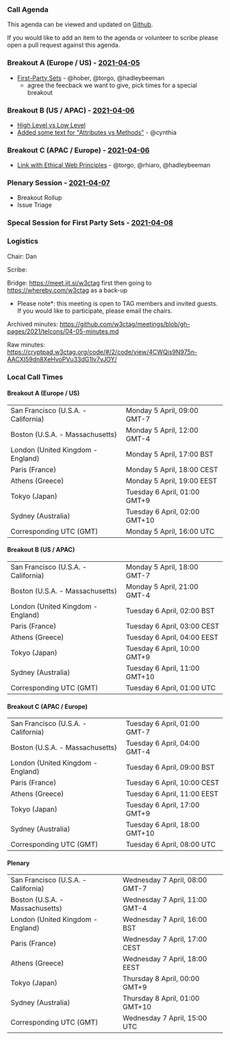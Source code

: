 ### Call Agenda

This agenda can be viewed and updated on [Github](https://github.com/w3ctag/meetings/blob/gh-pages/2021/telcons/04-05-agenda.md).

If you would like to add an item to the agenda or volunteer to scribe please open a pull request against this agenda.

### Breakout A (Europe / US) - [2021-04-05](https://www.timeanddate.com/worldclock/converter.html?iso=20210405T160000&p1=224&p2=43&p3=136&p4=195&p5=26&p6=248&p7=240)

* [First-Party Sets](https://github.com/w3ctag/design-reviews/issues/342) - @hober, @torgo, @hadleybeeman
  * agree the feecback we want to give, pick times for a special breakout

### Breakout B (US / APAC) - [2021-04-06](https://www.timeanddate.com/worldclock/converter.html?iso=20210406T010000&p1=224&p2=43&p3=136&p4=195&p5=26&p6=248&p7=240)

* [High Level vs Low Level](https://github.com/w3ctag/design-principles/pull/291/files)
* [Added some text for "Attributes vs Methods"](https://github.com/w3ctag/design-principles/pull/262) - @cynthia

### Breakout C (APAC / Europe) - [2021-04-06](https://www.timeanddate.com/worldclock/converter.html?iso=20210406T080000&p1=224&p2=43&p3=136&p4=195&p5=26&p6=248&p7=240)

* [Link with Ethical Web Principles](https://github.com/w3ctag/design-principles/issues/282) - @torgo, @rhiaro, @hadleybeeman

### Plenary Session - [2021-04-07](https://www.timeanddate.com/worldclock/converter.html?iso=20210407T150000&p1=224&p2=43&p3=136&p4=195&p5=26&p6=248&p7=240)

* Breakout Rollup
* Issue Triage

### Specal Session for First Party Sets - [2021-04-08](https://www.timeanddate.com/worldclock/converter.html?iso=20210408T150000&p1=224&p2=43&p3=136&p4=195&p5=26&p6=248&p7=240)

### Logistics

Chair: Dan

Scribe:

Bridge: https://meet.jit.si/w3ctag first then going to https://whereby.com/w3ctag as a back-up

* Please note*: this meeting is open to TAG members and invited guests. If you would like to participate, please email the chairs.

Archived minutes: https://github.com/w3ctag/meetings/blob/gh-pages/2021/telcons/04-05-minutes.md

Raw minutes: https://cryptpad.w3ctag.org/code/#/2/code/view/4CWQjs9N975n-AACXI59dn8XeHvoPVu33dG1lv7vJOY/


### Local Call Times

#### Breakout A (Europe / US)

<table>
<tr><td> San Francisco (U.S.A. - California) <td> Monday 5 April, 09:00 GMT-7</td></tr>
<tr><td> Boston (U.S.A. - Massachusetts) <td> Monday 5 April, 12:00 GMT-4</td></tr>
<tr><td> London (United Kingdom - England) <td> Monday 5 April, 17:00 BST</td></tr>
<tr><td> Paris (France) <td> Monday 5 April, 18:00 CEST</td></tr>
<tr><td> Athens (Greece) <td> Monday 5 April, 19:00 EEST</td></tr>
<tr><td> Tokyo (Japan) <td> Tuesday 6 April, 01:00 GMT+9</td></tr>
<tr><td> Sydney (Australia) <td> Tuesday 6 April, 02:00 GMT+10</td></tr>
<tr><td> Corresponding UTC (GMT) <td> Monday 5 April, 16:00 UTC</td></tr>
</table>

#### Breakout B (US / APAC)

<table>
<tr><td> San Francisco (U.S.A. - California) <td> Monday 5 April, 18:00 GMT-7</td></tr>
<tr><td> Boston (U.S.A. - Massachusetts) <td> Monday 5 April, 21:00 GMT-4</td></tr>
<tr><td> London (United Kingdom - England) <td> Tuesday 6 April, 02:00 BST</td></tr>
<tr><td> Paris (France) <td> Tuesday 6 April, 03:00 CEST</td></tr>
<tr><td> Athens (Greece) <td> Tuesday 6 April, 04:00 EEST</td></tr>
<tr><td> Tokyo (Japan) <td> Tuesday 6 April, 10:00 GMT+9</td></tr>
<tr><td> Sydney (Australia) <td> Tuesday 6 April, 11:00 GMT+10</td></tr>
<tr><td> Corresponding UTC (GMT) <td> Tuesday 6 April, 01:00 UTC</td></tr>
</table>

#### Breakout C (APAC / Europe)

<table>
<tr><td> San Francisco (U.S.A. - California) <td> Tuesday 6 April, 01:00 GMT-7</td></tr>
<tr><td> Boston (U.S.A. - Massachusetts) <td> Tuesday 6 April, 04:00 GMT-4</td></tr>
<tr><td> London (United Kingdom - England) <td> Tuesday 6 April, 09:00 BST</td></tr>
<tr><td> Paris (France) <td> Tuesday 6 April, 10:00 CEST</td></tr>
<tr><td> Athens (Greece) <td> Tuesday 6 April, 11:00 EEST</td></tr>
<tr><td> Tokyo (Japan) <td> Tuesday 6 April, 17:00 GMT+9</td></tr>
<tr><td> Sydney (Australia) <td> Tuesday 6 April, 18:00 GMT+10</td></tr>
<tr><td> Corresponding UTC (GMT) <td> Tuesday 6 April, 08:00 UTC</td></tr>
</table>

#### Plenary

<table>
<tr><td> San Francisco (U.S.A. - California) <td> Wednesday 7 April, 08:00 GMT-7</td></tr>
<tr><td> Boston (U.S.A. - Massachusetts) <td> Wednesday 7 April, 11:00 GMT-4</td></tr>
<tr><td> London (United Kingdom - England) <td> Wednesday 7 April, 16:00 BST</td></tr>
<tr><td> Paris (France) <td> Wednesday 7 April, 17:00 CEST</td></tr>
<tr><td> Athens (Greece) <td> Wednesday 7 April, 18:00 EEST</td></tr>
<tr><td> Tokyo (Japan) <td> Thursday 8 April, 00:00 GMT+9</td></tr>
<tr><td> Sydney (Australia) <td> Thursday 8 April, 01:00 GMT+10</td></tr>
<tr><td> Corresponding UTC (GMT) <td> Wednesday 7 April, 15:00 UTC</td></tr>
</table>
